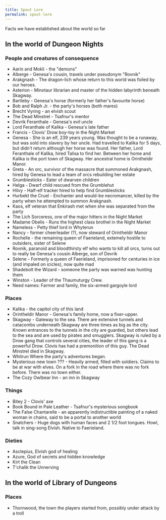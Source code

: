 ```yaml
---
title: Spout Lore
permalink: spout-lore
---
```


Facts we have established about the world so far

## In the world of Dungeon Nights

### People and creatures of consequence

* Aarin and Mokli - the "demons"
* Alberge - Genesa's cousin, travels under pseudonym "Rovnik"
* Arakgnash - The dragon-lich whose return to this world was foiled by our heroes.
* Asterion - Minotaur librarian and master of the hidden labyrinth beneath Skagway.
* Bartleby - Genesa's horse (formerly her father's favourite horse)
* Bob and Ralph Jr. - the party's horses (both mares)
* Brecht Vyring - an elvish scout
* The Dead Minstrel - Tsafnur's mentor
* Devrik Feranthale - Genesa's evil uncle
* Lord Feranthale of Kalika - Genesa's late father
* Francis - Clovis' Drow boy-toy in the Night Market
* Genesa - She is an elf, 239 years young. Was thought to be a runaway, but was sold into slavery by her uncle. Had travelled to Kalika for 5 days, but didn't return although her horse was found. Her father, Lord Feranthale of Kalika, hired Talisa to find her. Between her home and Kalika is the port town of Skagway. Her ancestral home is Orintheldir Manor.
* Greta - An orc, survivor of the massacre that summoned Arakgnash, hired by Genesa to lead a team of orcs rebuilding her estate
* Grumblesticks - Eater of dwarven children
* Helga - Dwarf child rescued from the Grumblehut
* Hilvy - Half-elf tracker hired to help find Grumblesticks
* Hurbekt the Cruel - Enchanter and would-be necromancer, killed by the party when he attempted to summon Arakgnash.
* Kaos, elf veteran that Enkirash met when she was separated from the party
* The Lich Sorceress, one of the major hitters in the Night Market
* Madame Obelis - Runs the highest class brothel in the Night Market
* Nameless - Petty thief lord in Whyterun
* Nancy - former cheerleader (?), now steward of Orintheldir Manor
* Rochelle - the remaining queen of Faerieland, extemely hostile to outsiders, sister of Selene
* Rovnik, paranoid and bloodthirsty elf who wants to kill all orcs, turns out to really be Genesa's cousin Alberge, son of Devrik
* Selene - Formerly a queen of Faerieland, imprisoned for centuries in ice (and impaled on icicles), now quite mad
* Shadebolt the Wizard - someone the party was warned was hunting them
* Winston - Leader of the Thaumuturgy Crew.
* Need names: Farmer and family, the six-armed gargoyle lord


### Places

* Kalika - the capitol city of this land
* Orintheldir Manor - Genesa's family home, now a fixer-upper.
* Skagway - Gateway to the sea. There are extensive tunnels and catacombs underneath Skagway are three times as big as the city. Known entrances to the tunnels in the city are guarded, but others lead to the sea and are used by pirates and smugglers. Skagway is ruled by a Drow gang that controls several cities, the leader of this gang is a powerful Drow. Clovis has had a premonition of this guy. The Dead Minstrel died in Skagway.
* Whitrun Where the party's adventures began.
* Mysterious new town ??? - Heavily armed, filled with soldiers. Claims to be at war with elves. On a fork in the road where there was no fork before. There was no town either.
* The Cozy Owlbear Inn - an inn in Skagway

### Things

* Bitey 2 - Clovis' axe
* Book Bound in Pale Leather - Tsafnur's mysterious songbook
* The False Chantarelle - an apparently indistructible painting of a naked woman in chains, said to be a portal to another world
* Snatchers - Huge dogs with human faces and 2 1/2 foot tongues. Howl, talk in sing-song Elvish. Native to Faerieland.

### Dieties

* Asclepius, Elvish god of healing
* Azure, God of secrets and hidden knowledge
* Kirt the Clean
* T'chalik the Unnerving

## In the world of Library of Dungeons

### Places

* Thornwood, the town the players started from, possibly under attack by a troll


